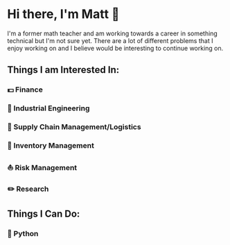 # Hi there, I'm Matt 👋

I'm a former math teacher and am working towards a career in something technical but I'm not sure yet. There are a lot of different problems that I enjoy working on and I believe would be interesting to continue working on. 



## Things I am Interested In: 



### :dollar: Finance 



### :hammer: Industrial Engineering



### :truck: Supply Chain Management/Logistics



### :ledger: Inventory Management



### :boat: Risk Management



### :pencil2: Research 





## Things I Can Do: 



### :snake: Python





### 
